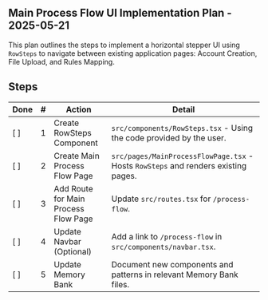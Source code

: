 ## Main Process Flow UI Implementation Plan - 2025-05-21

This plan outlines the steps to implement a horizontal stepper UI using `RowSteps` to navigate between existing application pages: Account Creation, File Upload, and Rules Mapping.

## Steps

| Done | #   | Action                               | Detail                                                                             |
| ---- | --- | ------------------------------------ | ---------------------------------------------------------------------------------- |
| [ ]  | 1   | Create RowSteps Component            | `src/components/RowSteps.tsx` - Using the code provided by the user.               |
| [ ]  | 2   | Create Main Process Flow Page        | `src/pages/MainProcessFlowPage.tsx` - Hosts `RowSteps` and renders existing pages. |
| [ ]  | 3   | Add Route for Main Process Flow Page | Update `src/routes.tsx` for `/process-flow`.                                       |
| [ ]  | 4   | Update Navbar (Optional)             | Add a link to `/process-flow` in `src/components/navbar.tsx`.                      |
| [ ]  | 5   | Update Memory Bank                   | Document new components and patterns in relevant Memory Bank files.                |

<!--
{
  "plan": [
    {
      "id": "1_create_rowsteps_component",
      "tool": "write_to_file",
      "args": {
        "path": "src/components/RowSteps.tsx",
        "content": "\"use client\";\n\nimport type {ComponentProps} from \"react\";\nimport type {ButtonProps} from \"@heroui/react\";\n\nimport React from \"react\";\nimport {useControlledState} from \"@react-stately/utils\";\nimport {m, LazyMotion, domAnimation} from \"framer-motion\";\nimport {cn} from \"@heroui/react\";\n\nexport type RowStepProps = {\n  title?: React.ReactNode;\n  className?: string;\n};\n\nexport interface RowStepsProps extends React.HTMLAttributes<HTMLButtonElement> {\n  steps?: RowStepProps[];\n  color?: ButtonProps[\"color\"];\n  currentStep?: number;\n  defaultStep?: number;\n  hideProgressBars?: boolean;\n  className?: string;\n  stepClassName?: string;\n  onStepChange?: (stepIndex: number) => void;\n}\n\nfunction CheckIcon(props: ComponentProps<\"svg\">) {\n  return (\n    <svg {...props} fill=\"none\" stroke=\"currentColor\" strokeWidth={2} viewBox=\"0 0 24 24\">\n      <m.path\n        animate={{pathLength: 1}}\n        d=\"M5 13l4 4L19 7\"\n        initial={{pathLength: 0}}\n        strokeLinecap=\"round\"\n        strokeLinejoin=\"round\"\n        transition={{\n          delay: 0.2,\n          type: \"tween\",\n          ease: \"easeOut\",\n          duration: 0.3,\n        }}\n      />\n    </svg>\n  );\n}\n\nconst RowSteps = React.forwardRef<HTMLButtonElement, RowStepsProps>(\n  (\n    {\n      color = \"primary\",\n      steps = [],\n      defaultStep = 0,\n      onStepChange,\n      currentStep: currentStepProp,\n      hideProgressBars = false,\n      stepClassName,\n      className,\n      ...props\n    },\n    ref,\n  ) => {\n    const [currentStep, setCurrentStep] = useControlledState(\n      currentStepProp,\n      defaultStep,\n      onStepChange,\n    );\n\n    const colors = React.useMemo(() => {\n      let userColor;\n      let fgColor;\n      const colorsVars = [\n        \"[--active-fg-color:var(--step-fg-color)]\",\n        \"[--active-border-color:var(--step-color)]\",\n        \"[--active-color:var(--step-color)]\",\n        \"[--complete-background-color:var(--step-color)]\",\n        \"[--complete-border-color:var(--step-color)]\",\n        \"[--inactive-border-color:hsl(var(--heroui-default-300))]\",\n        \"[--inactive-color:hsl(var(--heroui-default-300))]\",\n      ];\n      switch (color) {\n        case \"primary\": userColor = \"[--step-color:hsl(var(--heroui-primary))]\"; fgColor = \"[--step-fg-color:hsl(var(--heroui-primary-foreground))]\"; break;\n        case \"secondary\": userColor = \"[--step-color:hsl(var(--heroui-secondary))]\"; fgColor = \"[--step-fg-color:hsl(var(--heroui-secondary-foreground))]\"; break;\n        case \"success\": userColor = \"[--step-color:hsl(var(--heroui-success))]\"; fgColor = \"[--step-fg-color:hsl(var(--heroui-success-foreground))]\"; break;\n        case \"warning\": userColor = \"[--step-color:hsl(var(--heroui-warning))]\"; fgColor = \"[--step-fg-color:hsl(var(--heroui-warning-foreground))]\"; break;\n        case \"danger\": userColor = \"[--step-color:hsl(var(--heroui-error))]\"; fgColor = \"[--step-fg-color:hsl(var(--heroui-error-foreground))]\"; break;\n        case \"default\": userColor = \"[--step-color:hsl(var(--heroui-default))]\"; fgColor = \"[--step-fg-color:hsl(var(--heroui-default-foreground))]\"; break;\n        default: userColor = \"[--step-color:hsl(var(--heroui-primary))]\"; fgColor = \"[--step-fg-color:hsl(var(--heroui-primary-foreground))]\"; break;\n      }\n      if (!className?.includes(\"--step-fg-color\")) colorsVars.unshift(fgColor);\n      if (!className?.includes(\"--step-color\")) colorsVars.unshift(userColor);\n      if (!className?.includes(\"--inactive-bar-color\")) colorsVars.push(\"[--inactive-bar-color:hsl(var(--heroui-default-300))]\");\n      return colorsVars;\n    }, [color, className]);\n\n    return (\n      <nav aria-label=\"Progress\" className=\"-my-4 max-w-fit overflow-x-auto py-4\">\n        <ol className={cn(\"flex flex-row flex-nowrap gap-x-3\", colors, className)}>\n          {steps?.map((step, stepIdx) => {\n            let status = currentStep === stepIdx ? \"active\" : currentStep < stepIdx ? \"inactive\" : \"complete\";\n            return (\n              <li key={stepIdx} className=\"relative flex w-full items-center pr-12\">\n                <button\n                  key={stepIdx}\n                  ref={ref}\n                  aria-current={status === \"active\" ? \"step\" : undefined}\n                  className={cn(\"group flex w-full cursor-pointer flex-row items-center justify-center gap-x-3 rounded-large py-2.5\", stepClassName)}\n                  onClick={() => setCurrentStep(stepIdx)}\n                  {...props}\n                >\n                  <div className=\"h-ful relative flex items-center\">\n                    <LazyMotion features={domAnimation}>\n                      <m.div animate={status} className=\"relative\">\n                        <m.div\n                          className={cn(\"relative flex h-[34px] w-[34px] items-center justify-center rounded-full border-medium text-large font-semibold text-default-foreground\", { \"shadow-lg\": status === \"complete\" })}\n                          initial={false}\n                          transition={{duration: 0.25}}\n                          variants={{\n                            inactive: { backgroundColor: \"transparent\", borderColor: \"var(--inactive-border-color)\", color: \"var(--inactive-color)\" },\n                            active: { backgroundColor: \"transparent\", borderColor: \"var(--active-border-color)\", color: \"var(--active-color)\" },\n                            complete: { backgroundColor: \"var(--complete-background-color)\", borderColor: \"var(--complete-border-color)\" },\n                          }}\n                        >\n                          <div className=\"flex items-center justify-center\">\n                            {status === \"complete\" ? <CheckIcon className=\"h-6 w-6 text-[var(--active-fg-color)]\" /> : <span>{stepIdx + 1}</span>}\n                          </div>\n                        </m.div>\n                      </m.div>\n                    </LazyMotion>\n                  </div>\n                  <div className=\"max-w-full flex-1 text-start\">\n                    <div className={cn(\"text-small font-medium text-default-foreground transition-[color,opacity] duration-300 group-active:opacity-80 lg:text-medium\", { \"text-default-500\": status === \"inactive\" })}>\n                      {step.title}\n                    </div>\n                  </div>\n                  {stepIdx < steps.length - 1 && !hideProgressBars && (\n                    <div aria-hidden=\"true\" className=\"pointer-events-none absolute right-0 w-10 flex-none items-center\" style={{ \"--idx\": stepIdx } as React.CSSProperties}>\n                      <div className={cn(\"relative h-0.5 w-full bg-[var(--inactive-bar-color)] transition-colors duration-300\", \"after:absolute after:block after:h-full after:w-0 after:bg-[var(--active-border-color)] after:transition-[width] after:duration-300 after:content-['']\", { \"after:w-full\": stepIdx < currentStep })} />\n                    </div>\n                  )}\n                </button>\n              </li>\n            );\n          })}\n        </ol>\n      </nav>\n    );\n  }\n);\n\nRowSteps.displayName = \"RowSteps\";\nexport default RowSteps;\n"
      },
      "description": "Create the RowSteps.tsx component using the code provided by the user.",
      "success": "File src/components/RowSteps.tsx created.",
      "status": "pending"
    },
    {
      "id": "2_create_main_process_flow_page",
      "tool": "write_to_file",
      "args": {
        "path": "src/pages/MainProcessFlowPage.tsx",
        "content": "import React, { useState } from 'react';\nimport RowSteps from '@/components/RowSteps';\nimport AccountCreationPage from './account-creation';\nimport FileUploadPage from './file-upload';\nimport RulesMappingPage from './rules-mapping';\nimport DefaultLayout from '@/layouts/default'; // Assuming DefaultLayout is used\n\nconst pageSteps = [\n  { title: 'Account Creation' },\n  { title: 'File Upload' },\n  { title: 'Rules Mapping' },\n];\n\nconst stepContentComponents = [\n  <AccountCreationPage key=\"account-creation\" />,\n  <FileUploadPage key=\"file-upload\" />,\n  <RulesMappingPage key=\"rules-mapping\" />,\n];\n\nconst MainProcessFlowPage: React.FC = () => {\n  const [currentStep, setCurrentStep] = useState(0);\n\n  // Note: The RowSteps component handles its own currentStep via onStepChange.\n  // If we want the parent to control it for Next/Prev buttons, \n  // we'd pass currentStep and onStepChange to RowSteps.\n\n  const handleNext = () => {\n    setCurrentStep((prev) => Math.min(prev + 1, pageSteps.length - 1));\n  };\n\n  const handlePrevious = () => {\n    setCurrentStep((prev) => Math.max(prev - 1, 0));\n  };\n\n  return (\n    <DefaultLayout>\n      <div className=\"container mx-auto p-4 flex flex-col items-center gap-8\">\n        <div className=\"w-full flex justify-center my-4\">\n          <RowSteps \n              steps={pageSteps} \n              currentStep={currentStep} \n              onStepChange={setCurrentStep} \n          />\n        </div>\n        <div className=\"w-full\">\n          {/* Render the component for the current step */}\n          {stepContentComponents[currentStep]}\n        </div>\n        {/* Optional: Global Next/Previous buttons if not relying solely on RowSteps clicks */}\n        {/* <div className=\"mt-8 flex justify-between w-full max-w-3xl\">\n          <button \n            onClick={handlePrevious} \n            disabled={currentStep === 0}\n            className=\"px-6 py-2 bg-gray-300 rounded disabled:opacity-50 text-gray-700\"\n          >\n            Previous Page\n          </button>\n          <button \n            onClick={handleNext} \n            disabled={currentStep === pageSteps.length - 1}\n            className=\"px-6 py-2 bg-indigo-600 text-white rounded disabled:opacity-50\"\n          >\n            Next Page\n          </button>\n        </div> */}\n      </div>\n    </DefaultLayout>\n  );\n};\n\nexport default MainProcessFlowPage;\n"
      },
      "description": "Create MainProcessFlowPage.tsx to host RowSteps and render existing pages.",
      "success": "File src/pages/MainProcessFlowPage.tsx created.",
      "status": "pending"
    },
    {
      "id": "3_read_routes",
      "tool": "read_file",
      "args": {"path": "src/routes.tsx"},
      "description": "Read current routes to prepare for modification.",
      "success": "Read content of src/routes.tsx.",
      "status": "pending"
    },
    {
      "id": "3.1_add_route_for_main_flow",
      "tool": "replace_in_file",
      "args": {
        "path": "src/routes.tsx",
        "diff": "" // Placeholder, will be filled after reading routes.tsx
      },
      "description": "Add new route for MainProcessFlowPage.",
      "success": "Route for /process-flow added to src/routes.tsx.",
      "status": "pending",
      "depends_on": "3_read_routes"
    },
    {
      "id": "4_read_navbar",
      "tool": "read_file",
      "args": {"path": "src/components/navbar.tsx"},
      "description": "Read current navbar to prepare for modification.",
      "success": "Read content of src/components/navbar.tsx.",
      "status": "pending"
    },
    {
      "id": "4.1_update_navbar_for_main_flow",
      "tool": "replace_in_file",
      "args": {
        "path": "src/components/navbar.tsx",
        "diff": "" // Placeholder, will be filled after reading navbar.tsx
      },
      "description": "Add a link for /process-flow to navbar.tsx.",
      "success": "Navbar link for /process-flow added.",
      "status": "pending",
      "depends_on": "4_read_navbar"
    },
    {
      "id": "5_update_active_context",
      "tool": "write_to_file",
      "args": {
        "path": "memory-bank/activeContext.md",
        "content": "# Active Context\n\n## Current Focus\nImplementing a new main process flow UI. This involves using the `RowSteps` component to navigate between existing pages: Account Creation, File Upload, and Rules Mapping. A new plan `memory-bank/plans/2025-05-21-main-process-flow-plan.md` has been created.\n\n## Key Decisions Made Recently\n- Switched from implementing a stepper for `recon.md` content to a stepper for existing pages (`AccountCreationPage`, `FileUploadPage`, `RulesMappingPage`).\n- Will use the user-provided `RowSteps` (horizontal stepper) component.\n- A new `MainProcessFlowPage.tsx` will host the stepper and render the selected existing page.\n\n## Next Steps (Immediate)\n- Proceed with ACT MODE implementation as per `memory-bank/plans/2025-05-21-main-process-flow-plan.md`.\n  1. Create `src/components/RowSteps.tsx`.\n  2. Create `src/pages/MainProcessFlowPage.tsx`.\n  3. Update `src/routes.tsx`.\n  4. Update `src/components/navbar.tsx` (optional link).\n  5. Update Memory Bank after implementation."
      },
      "description": "Update activeContext.md with the current implementation status.",
      "success": "activeContext.md updated.",
      "status": "pending"
    },
    {
      "id": "5.1_update_progress",
      "tool": "write_to_file",
      "args": {
        "path": "memory-bank/progress.md",
        "content": "" // Placeholder, will be filled after reading progress.md
      },
      "description": "Update progress.md to reflect the new task. This should append to existing progress.",
      "success": "progress.md updated.",
      "status": "pending"
    }
  ]
}
-->

